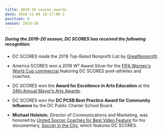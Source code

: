 ```yaml
---
title: 2019-20 season awards
date: 2019-11-04 18:17:00 Z
position: 0
season: 2019-20
---
```


##### During the **2019-20** season, DC SCORES has received the following recognition:

* DC SCORES made the 2019 Top-Rated Nonprofit List by [GreatNonprofit](https://greatnonprofits.org/org/dc-scores).

* America SCORES won a 2019 W³ Award Silver for the [FIFA Women's World Cup commercial ](https://www.youtube.com/watch?v=IZdgkRvVGKo&feature=youtu.be)featuring DC SCORES poet-athletes and coaches.

* DC SCORES won the **Award for Excellence in Arts Education** at the [34th Annual Mayor’s Arts Awards](https://mayor.dc.gov/release/mayor-bowser-presents-34th-annual-mayors-arts-awards-celebrating-arts-and-creative).

* DC SCORES won the **DC PCSB Best Practice Award for Community Influence** by the DC Public Charter School Board.

* **Michael Holstein**, Director of Communications and Marketing, was honored by [United Soccer Coaches for Best Video Feature](https://unitedsoccercoaches.org/united-soccer-coaches-announces-annual-media-contest-award-recipients-2/) for his documentary, [Soccer in the City](http://amazon.dcscores.org/), which features DC SCORES.